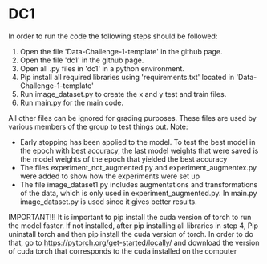 # DC1

In order to run the code the following steps should be followed:
1. Open the file 'Data-Challenge-1-template' in the github page.
2. Open the file 'dc1' in the github page.
3. Open all .py files in 'dc1' in a python environment.
4. Pip install all required libraries using 'requirements.txt' located in 'Data-Challenge-1-template' 
5. Run image_dataset.py to create the x and y test and train files.
6. Run main.py for the main code.


All other files can be ignored for grading purposes. These files are used by various members of the group to test things out.
Note:
- Early stopping has been applied to the model. To test the best model in the epoch with best accuracy, the last model weights that were saved is the model weights of the epoch that yielded the best accuracy
- The files experiment_not_augmented.py and experiment_augmentex.py were added to show how the experiments were set up
- The file image_dataset1.py includes augmentations and transformations of the data, which is only used in experiment_augmented.py. In main.py image_dataset.py is used since it gives better results.

IMPORTANT!!! It is important to pip install the cuda version of torch to run the model faster. If not installed, after pip installing all libraries in step 4, Pip uninstall torch and then pip install the cuda version of torch. In order to do that, go to https://pytorch.org/get-started/locally/ and download the version of cuda torch that corresponds to the cuda installed on the computer
